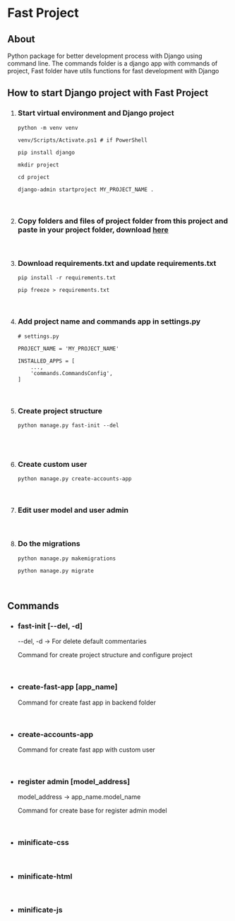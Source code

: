 <h1>Fast Project</h1>

<h2>About</h2>

<p>Python package for better development process with Django using command line. The commands folder is a django app with commands of project, Fast folder have utils functions for fast development with Django</p>

<h2>How to start Django project with Fast Project</h2>

<ol>

<li>
<h3>Start virtual environment and Django project</h3>

```
python -m venv venv
```

```
venv/Scripts/Activate.ps1 # if PowerShell
```

```
pip install django
```

```
mkdir project
```

```
cd project
```

```
django-admin startproject MY_PROJECT_NAME .
```

</li><br>

<li>
<h3>Copy folders and files of project folder from this project and paste in your project folder, download <a href="./project.rar" type="application/rar" download="project.rar">here</a></h3>
</li><br>

<li>
<h3>Download requirements.txt and update requirements.txt</h3>

```
pip install -r requirements.txt
```

```
pip freeze > requirements.txt
```

</li><br>

<li>
<h3>Add project name and commands app in settings.py</h3>

```
# settings.py

PROJECT_NAME = 'MY_PROJECT_NAME'

INSTALLED_APPS = [
    ...,
    'commands.CommandsConfig',
]
```

</li><br>

<li>
<h3>Create project structure</h3>

```
python manage.py fast-init --del
```

</li><br>

</li><br>

<li>
<h3>Create custom user</h3>

```
python manage.py create-accounts-app
```

</li><br>

<li>
<h3>Edit user model and user admin</h3>
</li><br>

<li>
<h3>Do the migrations</h3>

```
python manage.py makemigrations
```

```
python manage.py migrate
```

</li><br>


</ol>


<h2>Commands</h2>

<ul>

<li>
<h3>fast-init [--del, -d]</h3>
<p>--del, -d  -> For delete default commentaries</p>
<p>Command for create project structure and configure project</p>
</li><br>

<li>
<h3>create-fast-app [app_name]</h3>
<p>Command for create fast app in backend folder</p>
</li><br>

<li>
<h3>create-accounts-app</h3>
<p>Command for create fast app with custom user</p>
</li><br>


<li>
<h3>register admin [model_address]</h3>
<p>model_address -> app_name.model_name</p>
<p>Command for create base for register admin model</p>
</li><br>

<li>
<h3>minificate-css</h3>
</li><br>

<li>
<h3>minificate-html</h3>
</li><br>

<li>
<h3>minificate-js</h3>
</li><br>


</ul>
